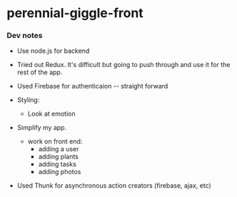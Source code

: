# perennial-giggle-front

### Dev notes ####
  * Use node.js for backend
  * Tried out Redux. It's difficult but going to push through and use it for the rest of the app.
  * Used Firebase for authenticaion -- straight forward
  * Styling:
      * Look at emotion

 * Simplify my app. 
   * work on front end: 
     * adding a user 
     * adding plants 
     * adding tasks 
     * adding photos

* Used Thunk for asynchronous action creators (firebase, ajax, etc)
